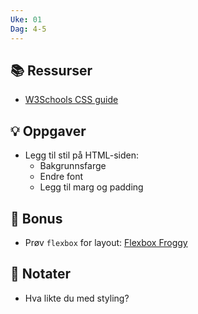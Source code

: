 ```yaml
---
Uke: 01
Dag: 4-5
---
```


## 📚 Ressurser
- [W3Schools CSS guide](https://www.w3schools.com/css/)

## 💡 Oppgaver
- Legg til stil på HTML-siden:
  - Bakgrunnsfarge
  - Endre font
  - Legg til marg og padding

## 🎯 Bonus
- Prøv `flexbox` for layout: [Flexbox Froggy](https://flexboxfroggy.com/)

## 📝 Notater
- Hva likte du med styling?
